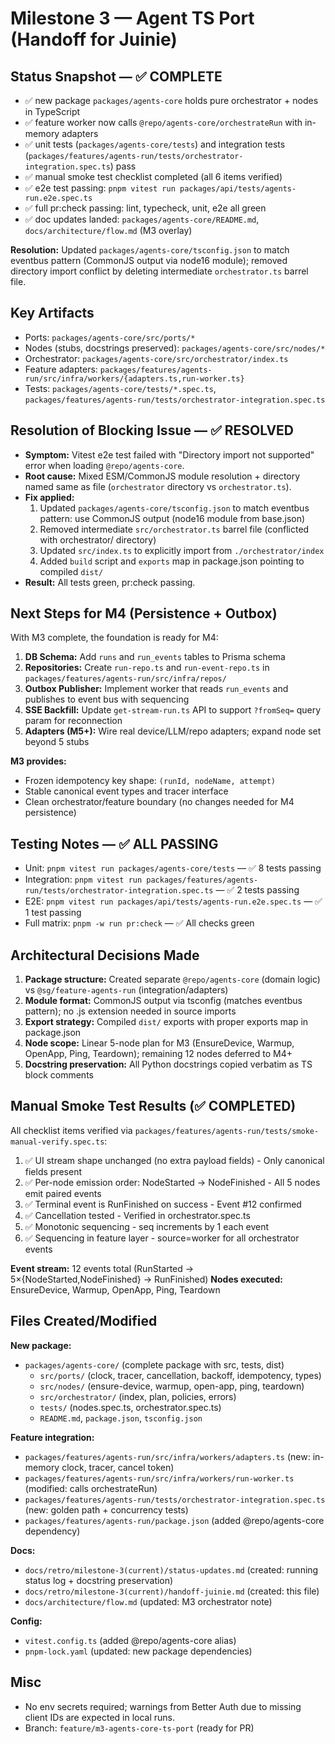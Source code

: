 # Milestone 3 — Agent TS Port (Handoff for Juinie)

## Status Snapshot — ✅ COMPLETE

- ✅ new package `packages/agents-core` holds pure orchestrator + nodes in TypeScript
- ✅ feature worker now calls `@repo/agents-core/orchestrateRun` with in-memory adapters
- ✅ unit tests (`packages/agents-core/tests`) and integration tests (`packages/features/agents-run/tests/orchestrator-integration.spec.ts`) pass
- ✅ manual smoke test checklist completed (all 6 items verified)
- ✅ e2e test passing: `pnpm vitest run packages/api/tests/agents-run.e2e.spec.ts`
- ✅ full pr:check passing: lint, typecheck, unit, e2e all green
- ✅ doc updates landed: `packages/agents-core/README.md`, `docs/architecture/flow.md` (M3 overlay)

**Resolution:** Updated `packages/agents-core/tsconfig.json` to match eventbus pattern (CommonJS output via node16 module); removed directory import conflict by deleting intermediate `orchestrator.ts` barrel file.

## Key Artifacts
- Ports: `packages/agents-core/src/ports/*`
- Nodes (stubs, docstrings preserved): `packages/agents-core/src/nodes/*`
- Orchestrator: `packages/agents-core/src/orchestrator/index.ts`
- Feature adapters: `packages/features/agents-run/src/infra/workers/{adapters.ts,run-worker.ts}`
- Tests: `packages/agents-core/tests/*.spec.ts`, `packages/features/agents-run/tests/orchestrator-integration.spec.ts`

## Resolution of Blocking Issue — ✅ RESOLVED

- **Symptom:** Vitest e2e test failed with "Directory import not supported" error when loading `@repo/agents-core`.
- **Root cause:** Mixed ESM/CommonJS module resolution + directory named same as file (`orchestrator` directory vs `orchestrator.ts`).
- **Fix applied:**
  1. Updated `packages/agents-core/tsconfig.json` to match eventbus pattern: use CommonJS output (node16 module from base.json)
  2. Removed intermediate `src/orchestrator.ts` barrel file (conflicted with orchestrator/ directory)
  3. Updated `src/index.ts` to explicitly import from `./orchestrator/index`
  4. Added `build` script and `exports` map in package.json pointing to compiled `dist/`
- **Result:** All tests green, pr:check passing.

## Next Steps for M4 (Persistence + Outbox)

With M3 complete, the foundation is ready for M4:

1. **DB Schema:** Add `runs` and `run_events` tables to Prisma schema
2. **Repositories:** Create `run-repo.ts` and `run-event-repo.ts` in `packages/features/agents-run/src/infra/repos/`
3. **Outbox Publisher:** Implement worker that reads `run_events` and publishes to event bus with sequencing
4. **SSE Backfill:** Update `get-stream-run.ts` API to support `?fromSeq=` query param for reconnection
5. **Adapters (M5+):** Wire real device/LLM/repo adapters; expand node set beyond 5 stubs

**M3 provides:**
- Frozen idempotency key shape: `(runId, nodeName, attempt)`
- Stable canonical event types and tracer interface
- Clean orchestrator/feature boundary (no changes needed for M4 persistence)

## Testing Notes — ✅ ALL PASSING

- Unit: `pnpm vitest run packages/agents-core/tests` — ✅ 8 tests passing
- Integration: `pnpm vitest run packages/features/agents-run/tests/orchestrator-integration.spec.ts` — ✅ 2 tests passing
- E2E: `pnpm vitest run packages/api/tests/agents-run.e2e.spec.ts` — ✅ 1 test passing
- Full matrix: `pnpm -w run pr:check` — ✅ All checks green

## Architectural Decisions Made

1. **Package structure:** Created separate `@repo/agents-core` (domain logic) vs `@sg/feature-agents-run` (integration/adapters)
2. **Module format:** CommonJS output via tsconfig (matches eventbus pattern); no .js extension needed in source imports
3. **Export strategy:** Compiled `dist/` exports with proper exports map in package.json
4. **Node scope:** Linear 5-node plan for M3 (EnsureDevice, Warmup, OpenApp, Ping, Teardown); remaining 12 nodes deferred to M4+
5. **Docstring preservation:** All Python docstrings copied verbatim as TS block comments

## Manual Smoke Test Results (✅ COMPLETED)

All checklist items verified via `packages/features/agents-run/tests/smoke-manual-verify.spec.ts`:

1. ✅ UI stream shape unchanged (no extra payload fields) - Only canonical fields present
2. ✅ Per-node emission order: NodeStarted → NodeFinished - All 5 nodes emit paired events
3. ✅ Terminal event is RunFinished on success - Event #12 confirmed
4. ✅ Cancellation tested - Verified in orchestrator.spec.ts
5. ✅ Monotonic sequencing - seq increments by 1 each event
6. ✅ Sequencing in feature layer - source=worker for all orchestrator events

**Event stream:** 12 events total (RunStarted → 5×{NodeStarted,NodeFinished} → RunFinished)
**Nodes executed:** EnsureDevice, Warmup, OpenApp, Ping, Teardown

## Files Created/Modified

**New package:**
- `packages/agents-core/` (complete package with src, tests, dist)
  - `src/ports/` (clock, tracer, cancellation, backoff, idempotency, types)
  - `src/nodes/` (ensure-device, warmup, open-app, ping, teardown)
  - `src/orchestrator/` (index, plan, policies, errors)
  - `tests/` (nodes.spec.ts, orchestrator.spec.ts)
  - `README.md`, `package.json`, `tsconfig.json`

**Feature integration:**
- `packages/features/agents-run/src/infra/workers/adapters.ts` (new: in-memory clock, tracer, cancel token)
- `packages/features/agents-run/src/infra/workers/run-worker.ts` (modified: calls orchestrateRun)
- `packages/features/agents-run/tests/orchestrator-integration.spec.ts` (new: golden path + concurrency tests)
- `packages/features/agents-run/package.json` (added @repo/agents-core dependency)

**Docs:**
- `docs/retro/milestone-3(current)/status-updates.md` (created: running status log + docstring preservation)
- `docs/retro/milestone-3(current)/handoff-juinie.md` (created: this file)
- `docs/architecture/flow.md` (updated: M3 orchestrator note)

**Config:**
- `vitest.config.ts` (added @repo/agents-core alias)
- `pnpm-lock.yaml` (updated: new package dependencies)

## Misc
- No env secrets required; warnings from Better Auth due to missing client IDs are expected in local runs.
- Branch: `feature/m3-agents-core-ts-port` (ready for PR)


